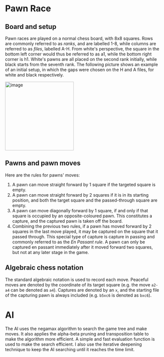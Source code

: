 # Pawn Race

## Board and setup

Pawn races are played on a normal chess board, with 8x8 squares. Rows are commonly referred to as *ranks*, and are labelled 1-8, while columns are referred to as *files*, labelled A-H. From white's perspective, the square in the bottom left corner would thus be referred to as a1, while the bottom right corner is h1. White's pawns are all placed on the second rank initially, while black starts from the seventh rank. The following picture shows an example of an initial setup, in which the gaps were chosen on the H and A files, for white and black respectively.

<img width="224" alt="image" src="https://user-images.githubusercontent.com/52968553/206916724-9882d17a-68f1-415d-a4ca-6b08a87d8765.png">

## Pawns and pawn moves

Here are the rules for pawns' moves:

1. A pawn can move straight forward by 1 square if the targeted square is empty.
2. A pawn can move straight forward by 2 squares if it is in its starting position, and both the target square and the passed-through square are empty.
3. A pawn can move diagonally forward by 1 square, if and only if that square is occupied by an opposite-coloured pawn. This constitutes a capture, and the captured pawn is taken off the board.
4. Combining the previous two rules, if a pawn has moved forward by 2 squares in the last move played, it may be captured on the square that it passed through. This special type of capture is capture in passing and commonly referred to as the *En Passant rule*. A pawn can only be captured en passant immediately after it moved forward two squares, but not at any later stage in the game.

## Algebraic chess notation

The standard algebraic notation is used to record each move. Peaceful moves are denoted by the coordinate of its target square (e.g. the move `a2-a4` can be denoted as `a4`). Captures are denoted by an `x`, and the starting file of the capturing pawn is always included (e.g. `b5xc6` is denoted as `bxc6`).

# AI

The AI uses the negamax algorithm to search the game tree and make moves. It also applies the alpha-beta pruning and transposition table to make the algorithm more efficient. A simple and fast evaluation function is used to make the search efficient. I also use the iterative deepening technique to keep the AI searching until it reaches the time limit. 
